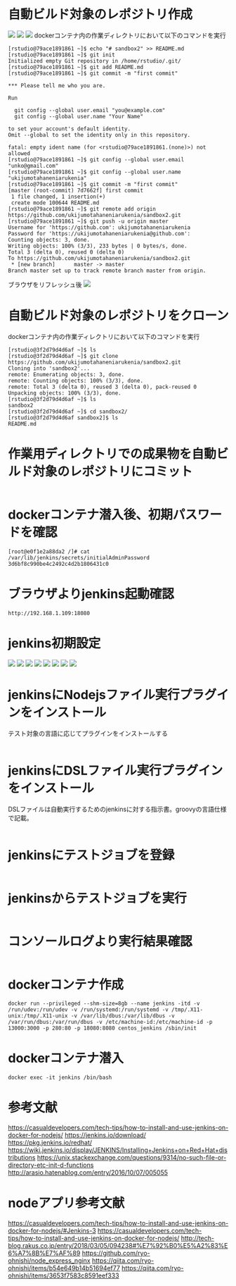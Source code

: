 # 自動ビルド対象のレポジトリ作成
![](./1.png)
![](./2.png)
![](./3.png)
dockerコンテナ内の作業ディレクトリにおいて以下のコマンドを実行
```
[rstudio@79ace1891861 ~]$ echo "# sandbox2" >> README.md
[rstudio@79ace1891861 ~]$ git init
Initialized empty Git repository in /home/rstudio/.git/
[rstudio@79ace1891861 ~]$ git add README.md
[rstudio@79ace1891861 ~]$ git commit -m "first commit"

*** Please tell me who you are.

Run

  git config --global user.email "you@example.com"
  git config --global user.name "Your Name"

to set your account's default identity.
Omit --global to set the identity only in this repository.

fatal: empty ident name (for <rstudio@79ace1891861.(none)>) not allowed
[rstudio@79ace1891861 ~]$ git config --global user.email "unko@gmail.com"
[rstudio@79ace1891861 ~]$ git config --global user.name "ukijumotahaneniarukenia"
[rstudio@79ace1891861 ~]$ git commit -m "first commit"
[master (root-commit) 7d7662f] first commit
 1 file changed, 1 insertion(+)
 create mode 100644 README.md
[rstudio@79ace1891861 ~]$ git remote add origin https://github.com/ukijumotahaneniarukenia/sandbox2.git
[rstudio@79ace1891861 ~]$ git push -u origin master
Username for 'https://github.com': ukijumotahaneniarukenia
Password for 'https://ukijumotahaneniarukenia@github.com': 
Counting objects: 3, done.
Writing objects: 100% (3/3), 233 bytes | 0 bytes/s, done.
Total 3 (delta 0), reused 0 (delta 0)
To https://github.com/ukijumotahaneniarukenia/sandbox2.git
 * [new branch]      master -> master
Branch master set up to track remote branch master from origin.
```
ブラウザをリフレッシュ後
![](./4.png)

# 自動ビルド対象のレポジトリをクローン
dockerコンテナ内の作業ディレクトリにおいて以下のコマンドを実行
```
[rstudio@3f2d79d4d6af ~]$ ls
[rstudio@3f2d79d4d6af ~]$ git clone https://github.com/ukijumotahaneniarukenia/sandbox2.git
Cloning into 'sandbox2'...
remote: Enumerating objects: 3, done.
remote: Counting objects: 100% (3/3), done.
remote: Total 3 (delta 0), reused 3 (delta 0), pack-reused 0
Unpacking objects: 100% (3/3), done.
[rstudio@3f2d79d4d6af ~]$ ls
sandbox2
[rstudio@3f2d79d4d6af ~]$ cd sandbox2/
[rstudio@3f2d79d4d6af sandbox2]$ ls
README.md
```

# 作業用ディレクトリでの成果物を自動ビルド対象のレポジトリにコミット
```

```

# dockerコンテナ潜入後、初期パスワードを確認
```
[root@e0f1e2a88da2 /]# cat /var/lib/jenkins/secrets/initialAdminPassword
3d6bf8c990be4c2492c4d2b1806431c0
```

# ブラウザよりjenkins起動確認
```
http://192.168.1.109:18080
```

# jenkins初期設定
![](./5.png)
![](./6.png)
![](./7.png)
![](./8.png)
![](./9.png)
![](./10.png)
![](./11.png)
![](./12.png)

# jenkinsにNodejsファイル実行プラグインをインストール
テスト対象の言語に応じてプラグインをインストールする
```

```

# jenkinsにDSLファイル実行プラグインをインストール
DSLファイルは自動実行するためのjenkinsに対する指示書。groovyの言語仕様で記載。
```

```

# jenkinsにテストジョブを登録
```

```

# jenkinsからテストジョブを実行
```

```

# コンソールログより実行結果確認
```

```

# dockerコンテナ作成
```
docker run --privileged --shm-size=8gb --name jenkins -itd -v /run/udev:/run/udev -v /run/systemd:/run/systemd -v /tmp/.X11-unix:/tmp/.X11-unix -v /var/lib/dbus:/var/lib/dbus -v /var/run/dbus:/var/run/dbus -v /etc/machine-id:/etc/machine-id -p 13000:3000 -p 280:80 -p 18080:8080 centos_jenkins /sbin/init
```

# dockerコンテナ潜入
```
docker exec -it jenkins /bin/bash
```

# 参考文献
https://casualdevelopers.com/tech-tips/how-to-install-and-use-jenkins-on-docker-for-nodejs/
https://jenkins.io/download/
https://pkg.jenkins.io/redhat/
https://wiki.jenkins.io/display/JENKINS/Installing+Jenkins+on+Red+Hat+distributions
https://unix.stackexchange.com/questions/9314/no-such-file-or-directory-etc-init-d-functions
http://arasio.hatenablog.com/entry/2016/10/07/005055

# nodeアプリ参考文献
https://casualdevelopers.com/tech-tips/how-to-install-and-use-jenkins-on-docker-for-nodejs/#Jenkins-3
https://casualdevelopers.com/tech-tips/how-to-install-and-use-jenkins-on-docker-for-nodejs/
http://tech-blog.rakus.co.jp/entry/2018/03/05/094238#%E7%92%B0%E5%A2%83%E6%A7%8B%E7%AF%89
https://github.com/ryo-ohnishi/node_express_nginx
https://qiita.com/ryo-ohnishi/items/b54e649b14b51694ef77
https://qiita.com/ryo-ohnishi/items/3653f7583c8591eef333

